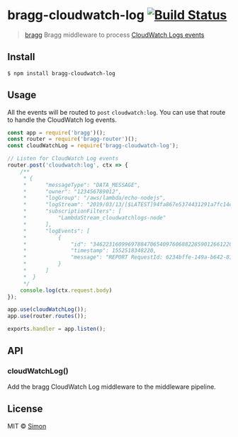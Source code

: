 # bragg-cloudwatch-log [![Build Status](https://travis-ci.org/SimonJang/bragg-cloudwatch-log.svg?branch=master)](https://travis-ci.org/SimonJang/bragg-cloudwatch-log)

> [bragg](https://github.com/SamVerschueren/bragg) Bragg middleware to process [CloudWatch Logs events](https://docs.aws.amazon.com/lambda/latest/dg/services-cloudwatchlogs.html)


## Install

```
$ npm install bragg-cloudwatch-log
```

## Usage

All the events will be routed to `post` `cloudwatch:log`. You can use that route to handle the CloudWatch log events.

```js
const app = require('bragg')();
const router = require('bragg-router')();
const cloudWatchLog = require('bragg-cloudwatch-log');

// Listen for CloudWatch Log events
router.post('cloudwatch:log', ctx => {
	/**
	 * {
	 *		"messageType": "DATA_MESSAGE",
	 *		"owner": "123456789012",
	 *		"logGroup": "/aws/lambda/echo-nodejs",
	 *		"logStream": "2019/03/13/[$LATEST]94fa867e5374431291a7fc14e2f56ae7",
	 *		"subscriptionFilters": [
	 *			"LambdaStream_cloudwatchlogs-node"
	 *		],
	 *		"logEvents": [
	 *			{
	 *				"id": "34622316099697884706540976068822859012661220141643892546",
	 *				"timestamp": 1552518348220,
	 *				"message": "REPORT RequestId: 6234bffe-149a-b642-81ff-2e8e376d8aff\tDuration: 46.84 ms\tBilled Duration: 100 ms \tMemory Size: 192 MB\tMax Memory Used: 72 MB\t\n"
	 *			}
	 *		]
	 *	}
	 */
    console.log(ctx.request.body)
});

app.use(cloudWatchLog());
app.use(router.routes());

exports.handler = app.listen();
```

## API

### cloudWatchLog()

Add the bragg CloudWatch Log middleware to the middleware pipeline.

## License

MIT © [Simon](https://github.com/SimonJang)
